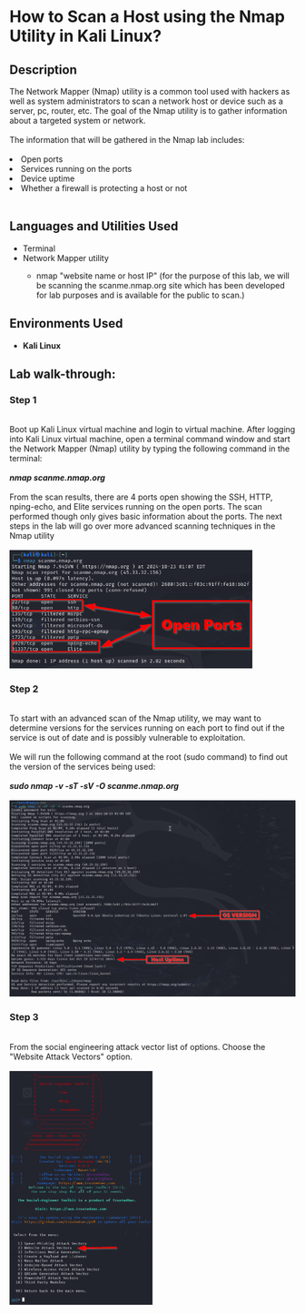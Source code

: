 # How to Scan a Host using the Nmap Utility in Kali Linux? 
<h2>Description</h2>
The Network Mapper (Nmap) utility is a common tool used with hackers as well as system administrators to scan a network host or device such as a server, pc, router, etc. The goal of the Nmap utility is to gather information about a targeted system or network. <br /><br />
The information that will be gathered in the Nmap lab includes:<br /><br />
<li>Open ports</li>
<li>Services running on the ports</li>
<li>Device uptime</li>
<li>Whether a firewall is protecting a host or not</li>

<br />


<h2>Languages and Utilities Used</h2>
<ul><!-- start of main list-->
<li>Terminal</li> 
<li>Network Mapper utility</li>
<ul><!-- start of nested list -->
 <li>nmap "website name or host IP" (for the purpose of this lab, we will be scanning the scanme.nmap.org site which has been developed for lab purposes and is available for the public to scan.)  </li>
</ul><!--end of nested list-->
</li>
</ul><!--end of main list -->

<h2>Environments Used </h2>

- <b>Kali Linux</b>

<h2>Lab walk-through:</h2>

<p align="center">
<h3>Step 1</h3><br/>
Boot up Kali Linux virtual machine and login to virtual machine. After logging into Kali Linux virtual machine, open a terminal command window and start the Network Mapper (Nmap) utility by typing the following command in the terminal: <br />
<br />
<b><i>nmap scanme.nmap.org</i></b><br /><br />
From the scan results, there are 4 ports open showing the SSH, HTTP, nping-echo, and Elite services running on the open ports. The scan performed though only gives basic information about the ports. The next steps in the lab will go over more advanced scanning techniques in the Nmap utility <br /><br />
<img src="Images/nmap open ports.png" height="85%" width="85%"/><br />
<h3>Step 2</h3><br/>
To start with an advanced scan of the Nmap utility, we may want to determine versions for the services running on each port to find out if the service is out of date and is possibly vulnerable to exploitation. <br /><br />
We will run the following command at the root (sudo command) to find out the version of the services being used:<br /><br />
<b><i>sudo nmap -v -sT -sV -O scanme.nmap.org</b></i> <br /><br />
<img src="Images/nmap advanced command.png" height="100%" width="100%"/><br />
<h3>Step 3</h3><br/>
From the social engineering attack vector list of options. Choose the "Website Attack Vectors" option.<br /><br />
<img src="https://github.com/AndrewLSimmons/CredentialHarvestingLab/blob/8c669824b6e22f88087ea63d9b660da6f8a0b254/Images/Website%20Attack%20Vectors.png" height="50%" width="50%"/>
</p>

<!--
 ```diff
- text in red
+ text in green
! text in orange
# text in gray
@@ text in purple (and bold)@@
```
--!>
